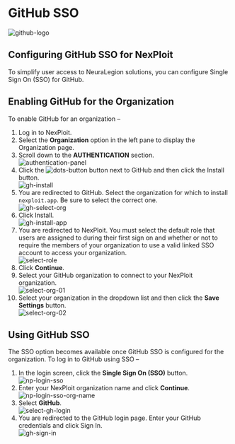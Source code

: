 # GitHub SSO

![github-logo](media/github/github-logo.png ':size=15%')

## Configuring GitHub SSO for NexPloit
To simplify user access to NeuraLegion solutions, you can configure Single Sign On (SSO) for GitHub.

## Enabling GitHub for the Organization
To enable GitHub for an organization –
1. Log in to NexPloit.
2. Select the **Organization** option in the left pane to display the Organization page.
3. Scroll down to the **AUTHENTICATION** section.\
![authentication-panel](media/github/authentication-panel.png ':size=45%')
4. Click the ![dots-button](media/github/dots-button.png ':size=1%') button next to GitHub and then click the Install button.\
![gh-install](media/github/gh-install.png ':size=45%')
5. You are redirected to GitHub. Select the organization for which to install `nexploit.app`. Be sure to select the correct one.\
![gh-select-org](media/github/gh-select-org.png ':size=45%')
6. Click Install.\
![gh-install-app](media/github/gh-install-app.png ':size=45%')
7. You are redirected to NexPloit. You must select the default role that users are assigned to during their first sign on and whether or not to require the members of your organization to use a valid linked SSO account to access your organization.\
![select-role](media/github/select-role.png ':size=45%')
8. Click **Continue**.
9. Select your GitHub organization to connect to your NexPloit organization.\
![select-org-01](media/github/select-org-01.png ':size=45%')
10. Select your organization in the dropdown list and then click the **Save Settings** button.\
![select-org-02](media/github/select-org-02.png ':size=45%')

## Using GitHub SSO
The SSO option becomes available once GitHub SSO is configured for the organization.
To log in to GitHub using SSO –
1. In the login screen, click the **Single Sign On (SSO)** button.\
![np-login-sso](media/github/np-login-sso.png ':size=45%')
2. Enter your NexPloit organization name and click **Continue**.\
![np-login-sso-org-name](media/github/np-login-sso-org-name.png ':size=45%')
3. Select **GitHub**.\
![select-gh-login](media/github/select-gh-login.png ':size=45%')
4. You are redirected to the GitHub login page. Enter your GitHub credentials and click Sign In.\
![gh-sign-in](media/github/gh-sign-in.png ':size=45%')
